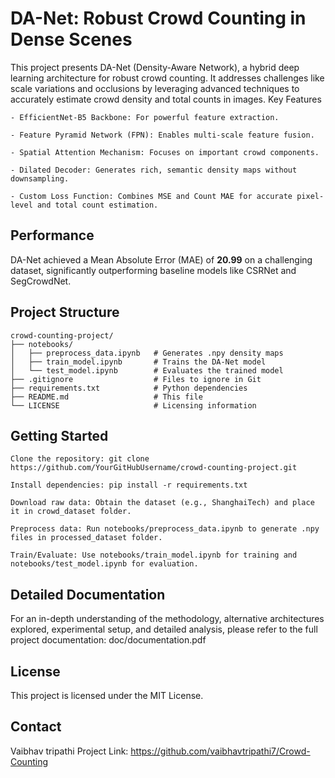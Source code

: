 # DA-Net: Robust Crowd Counting in Dense Scenes


This project presents DA-Net (Density-Aware Network), a hybrid deep learning architecture for robust crowd counting. It addresses challenges like scale variations and occlusions by leveraging advanced techniques to accurately estimate crowd density and total counts in images.
Key Features

    - EfficientNet-B5 Backbone: For powerful feature extraction.

    - Feature Pyramid Network (FPN): Enables multi-scale feature fusion.

    - Spatial Attention Mechanism: Focuses on important crowd components.

    - Dilated Decoder: Generates rich, semantic density maps without downsampling.

    - Custom Loss Function: Combines MSE and Count MAE for accurate pixel-level and total count estimation.

## Performance

DA-Net achieved a Mean Absolute Error (MAE) of **20.99** on a challenging dataset, significantly outperforming baseline models like CSRNet and SegCrowdNet.

## Project Structure
```
crowd-counting-project/
├── notebooks/
│   ├── preprocess_data.ipynb   # Generates .npy density maps
│   ├── train_model.ipynb       # Trains the DA-Net model
│   └── test_model.ipynb        # Evaluates the trained model
├── .gitignore                  # Files to ignore in Git
├── requirements.txt            # Python dependencies
├── README.md                   # This file
└── LICENSE                     # Licensing information
```

## Getting Started

    Clone the repository: git clone https://github.com/YourGitHubUsername/crowd-counting-project.git

    Install dependencies: pip install -r requirements.txt

    Download raw data: Obtain the dataset (e.g., ShanghaiTech) and place it in crowd_dataset folder.

    Preprocess data: Run notebooks/preprocess_data.ipynb to generate .npy files in processed_dataset folder.

    Train/Evaluate: Use notebooks/train_model.ipynb for training and notebooks/test_model.ipynb for evaluation.

## Detailed Documentation

For an in-depth understanding of the methodology, alternative architectures explored, experimental setup, and detailed analysis, please refer to the full project documentation:
doc/documentation.pdf

## License

This project is licensed under the MIT License.

## Contact

Vaibhav tripathi 
Project Link: https://github.com/vaibhavtripathi7/Crowd-Counting